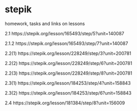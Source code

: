 # stepik
<p> homework, tasks and links on lessons 
<p> 2.1 https://stepik.org/lesson/165493/step/5?unit=140087
<p> 2.1.2 https://stepik.org/lesson/165493/step/7?unit=140087
<p> 2.2(1) https://stepik.org/lesson/228249/step/3?unit=200781
<p> 2.2(2) https://stepik.org/lesson/228249/step/6?unit=200781
<p> 2.2(3) https://stepik.org/lesson/228249/step/8?unit=200781
<p> 2.3(1) https://stepik.org/lesson/184253/step/4?unit=158843
<p> 2.3(2) https://stepik.org/lesson/184253/step/6?unit=158843
<p> 2.4 https://stepik.org/lesson/181384/step/8?unit=156009